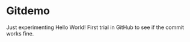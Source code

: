 Gitdemo
=======

Just experimenting
Hello World!
First trial in GitHub to see if the commit works fine. 
